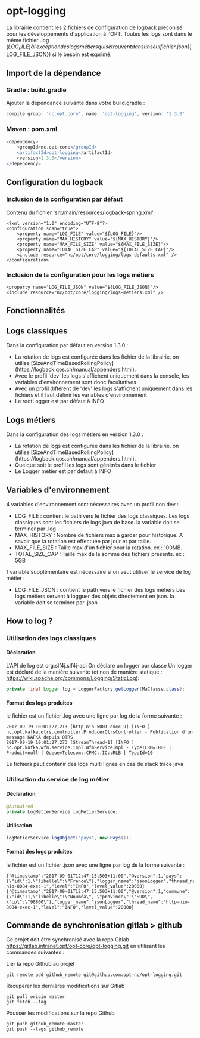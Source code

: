 # opt-logging
La librairie contient les 2 fichiers de configuration de logback préconisé pour les développements d'application à l'OPT.
Toutes les logs sont dans le même fichier .log (${LOG_FILE}) à l'exception des logs métiers qui se trouvent dans un seul fichier .json (${LOG_FILE_JSON}) si le besoin est exprimé.

## Import de la dépendance

### Gradle : build.gradle
Ajouter la dépendance suivante dans votre build.gradle :

```gradle
compile group: 'nc.opt.core', name: 'opt-logging', version: '1.3.0'
```

### Maven : pom.xml
```gradle
<dependency>
	<groupId>nc.opt.core</groupId>
	<artifactId>opt-logging</artifactId>
	<version>1.3.0</version>
</dependency> 
```

## Configuration du logback

### Inclusion de la configuration par défaut
Contenu du fichier 'src/main/resources/logback-spring.xml'
```logback
<?xml version="1.0" encoding="UTF-8"?>
<configuration scan="true">
	<property name="LOG_FILE" value="${LOG_FILE}"/>
	<property name="MAX_HISTORY" value="${MAX_HISTORY}"/>
	<property name="MAX_FILE_SIZE" value="${MAX_FILE_SIZE}"/>
	<property name="TOTAL_SIZE_CAP" value="${TOTAL_SIZE_CAP}"/>
	<include resource="nc/opt/core/logging/logs-defaults.xml" />
</configuration>
```

### Inclusion de la configuration pour les logs métiers
```logback
<property name="LOG_FILE_JSON" value="${LOG_FILE_JSON}"/>
<include resource="nc/opt/core/logging/logs-metiers.xml" />
```

## Fonctionnalités

## Logs classiques
Dans la configuration par défaut en version 1.3.0 :
<ul>
<li>La rotation de logs est configurée dans les fichier de la librairie. on utilise [SizeAndTimeBasedRollingPolicy](https://logback.qos.ch/manual/appenders.html).</li>
<li>Avec le profil 'dev' les logs s'affichent uniquement dans la console, les variables d'environnement sont donc facultatives</li>
<li>Avec un profil différent de 'dev' les logs s'affichent uniquement dans les fichiers et il faut définir les variables d'environnement</li>
<li>Le rootLogger est par défaut à INFO</li>
</ul>

## Logs métiers
Dans la configuration des logs métiers en version 1.3.0 :
<ul>
<li>La rotation de logs est configurée dans les fichier de la librairie. on utilise [SizeAndTimeBasedRollingPolicy](https://logback.qos.ch/manual/appenders.html).</li>
<li>Quelque soit le profil les logs sont générés dans le fichier</li>
<li>Le Logger métier est par défaut à INFO</li>
</ul>

## Variables d'environnement
4 variables d'environnement sont nécessaires avec un profil non dev : 
<ul>
<li>LOG_FILE : contient le path vers le fichier des logs classiques.
Les logs classiques sont les fichiers de logs java de base.
la variable doit se terminer par .log</li>
<li>MAX_HISTORY : Nombre de fichiers max à garder pour historique. A savoir que la rotation est effectuée par jour et par taille.</li>
<li>MAX_FILE_SIZE : Taille max d'un fichier pour la rotation. ex : 100MB.</li>
<li>TOTAL_SIZE_CAP : Taille max de la somme des fichiers présents. ex : 5GB</li>
</ul>

1 variable supplémentaire est nécessaire si on veut utiliser le service de log métier :
<ul>
<li>LOG_FILE_JSON : contient le path vers le fichier des logs métiers
Les logs métiers servent à logguer des objets directement en json.
la variable doit se terminer par .json</li>
</ul>

## How to log ?

### Utilisation des logs classiques

#### Déclaration
L'API de log est org.slf4j.slf4j-api
On déclare un logger par classe
Un logger est déclaré de la manière suivante (et non de manière statique : https://wiki.apache.org/commons/Logging/StaticLog):

```java
private final Logger log = LoggerFactory.getLogger(MaClasse.class);
```

#### Format des logs produites
le fichier est un fichier .log avec une ligne par log de la forme suivante :
```
2017-09-19 10:01:27,213 [http-nio-5001-exec-9] [INFO ] nc.opt.kafka.otrs.controller.ProducerOtrsController - Publication d'un message KAFKA depuis OTRS
2017-09-19 10:01:27,273 [StreamThread-1] [INFO ] nc.opt.kafka.wfm.service.impl.WfmServiceImpl - TypeTCRM=THDF | Produit=null | Queue=Telecom::CPMC::IC::RLB | TypeId=10
```
Le fichiers peut contenir des logs multi lignes en cas de stack trace java

### Utilisation du service de log métier

#### Déclaration
```java
@Autowired
private LogMetierService logMetierService;
```

#### Utilisation
```java
logMetierService.logObject("pays", new Pays());
```

#### Format des logs produites
le fichier est un fichier .json avec une ligne par log de la forme suivante :
```
{"@timestamp":"2017-09-01T12:47:15.503+11:00","@version":1,"pays":{\"id\":1,\"libelle\":\"France\"},"logger_name":"jsonLogger","thread_name":"http-nio-8084-exec-1","level":"INFO","level_value":20000}
{"@timestamp":"2017-09-01T12:47:15.503+11:00","@version":1,"commune":{\"id\":1,\"libelle\":\"Nouméa\", \"province\":\"SUD\", \"cp\":\"98800\"},"logger_name":"jsonLogger","thread_name":"http-nio-8084-exec-1","level":"INFO","level_value":20000}
```

## Commande de synchronisation gitlab > github

Ce projet doit être synchronisé avec la repo Gitlab https://gitlab.intranet.opt/opt-core/opt-logging.git en utilisant les commandes suivantes :

Lier la repo Github au projet
```shell
git remote add github_remote git@github.com:opt-nc/opt-logging.git
```

Récuperer les dernières modifications sur Gitlab
```shell
git pull origin master
git fetch --tag
```

Pousser les modifications sur la repo Github
```shell
git push github_remote master
git push --tags github_remote
```
